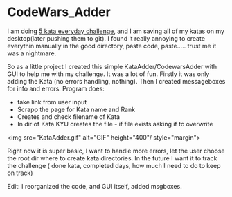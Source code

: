 # CodeWars_Adder

I am doing [5 kata everyday challenge](https://github.com/sieczkah/Codewars_KATA), and I am saving all of my katas on my desktop(later pushing them to git). I found it really annoying to create everythin manually in the good directory, paste code, paste..... trust me it was a nightmare.

So as a little project I created this simple KataAdder/CodewarsAdder with GUI to help me with my challenge. It was a lot of fun.
Firstly it was only adding the Kata (no errors handling, nothing). Then I created messageboxes for info and errors.
Program does:
* take link from user input
* Scrapp the page for Kata name and Rank
* Creates and check filename of Kata
* In dir of Kata KYU creates the file - if file exists asking if to overwrite

<img src="KataAdder.gif" alt="GIF" height="400"/ style="margin">

Right now it is super basic, I want to handle more errors, let the user choose the root dir where to create kata directories.
In the future I want it to track the challenge ( done kata, completed days, how much I need to do to keep on track)


Edit: I reorganized the code, and GUI itself, added msgboxes.


